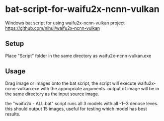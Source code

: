 # bat-script-for-waifu2x-ncnn-vulkan
Windows bat script for using waifu2x-ncnn-vulkan project https://github.com/nihui/waifu2x-ncnn-vulkan

## Setup
Place "Script" folder in the same directory as waifu2x-ncnn-vulkan.exe

## Usage
Drag image or images onto the bat script, the script will execute waifu2x-ncnn-vulkan.exe with the appropriate arguments.
output of image will be in the same directory as the input source image.

the "waifu2x - ALL.bat" script runs all 3 models with all -1~3 denose leves.
this should output 15 images, useful for testing which model has best results.
